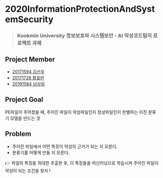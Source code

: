 # 2020InformationProtectionAndSystemSecurity
>### Kookmin University 정보보호와 시스템보안 - AI 악성코드탐지 프로젝트 과제 

## Project Member
- [20171594 김선우](https://github.com/sunwoopia)
- [20171726 황효빈](https://github.com/gyqls980)
- [20191584 남상림](https://github.com/NamSanglim)

## Project Goal
PE파일이 주어졌을 때, 주어진 파일이 악성파일인지 정상파일인지 판별하는 이진 분류기 모델을 만드는 것

## Problem
- 주어진 파일에서 어떤 특징이 악성의 근거가 되는 지 모른다.
- 분류기를 어떻게 만들 지 모른다.

👉 파일의 특징을 최대한 추출한 후, 이 특징들을 머신러닝으로 학습시켜 주어진 파일이 악성이 되는 조건을 찾자 !
